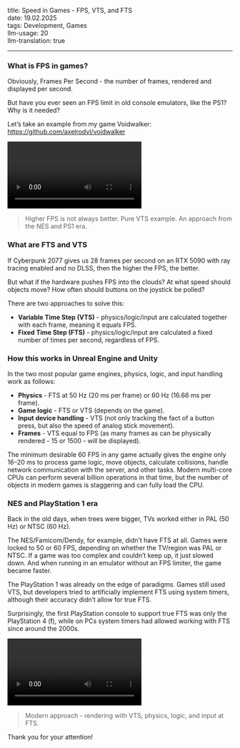 title: Speed in Games - FPS, VTS, and FTS  
date: 19.02.2025  
tags: Development, Games  
llm-usage: 20  
llm-translation: true

---

### What is FPS in games?  
Obviously, Frames Per Second - the number of frames, rendered and displayed per second.  

But have you ever seen an FPS limit in old console emulators, like the PS1? Why is it needed?  

Let’s take an example from my game Voidwalker: https://github.com/axelrodvl/voidwalker  

![vts](fps-vts-fts-in-games/vts.mp4)  
> Higher FPS is not always better. Pure VTS example. An approach from the NES and PS1 era.  

### What are FTS and VTS  

If Cyberpunk 2077 gives us 28 frames per second on an RTX 5090 with ray tracing enabled and no DLSS, then the higher the FPS, the better.  

But what if the hardware pushes FPS into the clouds? At what speed should objects move? How often should buttons on the joystick be polled?  

There are two approaches to solve this:  
- **Variable Time Step (VTS)** - physics/logic/input are calculated together with each frame, meaning it equals FPS.  
- **Fixed Time Step (FTS)** - physics/logic/input are calculated a fixed number of times per second, regardless of FPS.  

### How this works in Unreal Engine and Unity  
In the two most popular game engines, physics, logic, and input handling work as follows:  
- **Physics** - FTS at 50 Hz (20 ms per frame) or 60 Hz (16.66 ms per frame).  
- **Game logic** - FTS or VTS (depends on the game).  
- **Input device handling** - VTS (not only tracking the fact of a button press, but also the speed of analog stick movement).  
- **Frames** - VTS equal to FPS (as many frames as can be physically rendered - 15 or 1500 - will be displayed).  

The minimum desirable 60 FPS in any game actually gives the engine only 16–20 ms to process game logic, move objects, calculate collisions, handle network communication with the server, and other tasks. Modern multi-core CPUs can perform several billion operations in that time, but the number of objects in modern games is staggering and can fully load the CPU.  

### NES and PlayStation 1 era  
Back in the old days, when trees were bigger, TVs worked either in PAL (50 Hz) or NTSC (60 Hz).  

The NES/Famicom/Dendy, for example, didn’t have FTS at all. Games were locked to 50 or 60 FPS, depending on whether the TV/region was PAL or NTSC. If a game was too complex and couldn’t keep up, it just slowed down. And when running in an emulator without an FPS limiter, the game became faster.  

The PlayStation 1 was already on the edge of paradigms. Games still used VTS, but developers tried to artificially implement FTS using system timers, although their accuracy didn’t allow for true FTS.  

Surprisingly, the first PlayStation console to support true FTS was only the PlayStation 4 (**!**), while on PCs system timers had allowed working with FTS since around the 2000s.  

![vts](fps-vts-fts-in-games/vts-and-fts.mp4)  
> Modern approach - rendering with VTS, physics, logic, and input at FTS.  

Thank you for your attention!  
